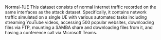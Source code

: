 Normal-1UE
This dataset consists of normal internet traffic recorded on the same interfaces as the attack dataset. Specifically, it contains network traffic simulated on a single UE with various automated tasks including streaming YouTube videos, accessing 500 popular websites, downloading files via FTP, mounting a SAMBA share and downloading files from it, and having a conference call via Microsoft Teams.
